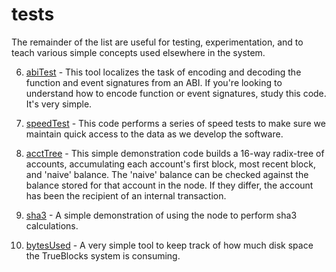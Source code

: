 # tests

The remainder of the list are useful for testing, experimentation, and to teach various simple concepts used elsewhere in the system.

6. [abiTest](abiTest) - This tool localizes the task of encoding and decoding the function and event signatures from an ABI. If you're looking to understand how to encode function or event signatures, study this code. It's very simple.

7. [speedTest](speedTest) - This code performs a series of speed tests to make sure we maintain quick access to the data as we develop the software.

8. [acctTree](acctTree) - This simple demonstration code builds a 16-way radix-tree of accounts, accumulating each account's first block, most recent block, and 'naive' balance. The 'naive' balance can be checked against the balance stored for that account in the node. If they differ, the account has been the recipient of an internal transaction.

9. [sha3](sha3) - A simple demonstration of using the node to perform sha3 calculations.

10. [bytesUsed](bytesUsed) - A very simple tool to keep track of how much disk space the TrueBlocks system is consuming.
